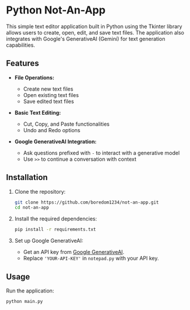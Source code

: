# Python Not-An-App

This simple text editor application built in Python using the Tkinter library allows users to create, open, edit, and save text files. The application also integrates with Google's GenerativeAI (Gemini) for text generation capabilities.

## Features

- **File Operations:**
  - Create new text files
  - Open existing text files
  - Save edited text files

- **Basic Text Editing:**
  - Cut, Copy, and Paste functionalities
  - Undo and Redo options

- **Google GenerativeAI Integration:**
  - Ask questions prefixed with `-` to interact with a generative model
  - Use `>>` to continue a conversation with context

## Installation

1. Clone the repository:

    ```bash
    git clone https://github.com/boredom1234/not-an-app.git
    cd not-an-app
    ```

2. Install the required dependencies:

    ```bash
    pip install -r requirements.txt
    ```

3. Set up Google GenerativeAI:

    - Get an API key from [Google GenerativeAI](https://makersuite.google.com/).
    - Replace `'YOUR-API-KEY'` in `notepad.py` with your API key.

## Usage

Run the application:

```bash
python main.py
